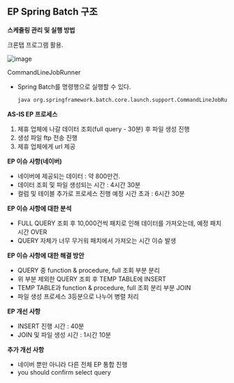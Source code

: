 ## EP Spring Batch 구조

**스케줄링 관리 및 실행 방법**

크론탭 프로그램 활용.

![image](https://user-images.githubusercontent.com/40616436/94753313-d3ff5280-03c8-11eb-850b-19ac53bb489f.png)

CommandLineJobRunner

- Spring Batch를 명령행으로 실행할 수 있다.

  ~~~html
  java org.springframework.batch.core.launch.support.CommandLineJobRunner jobPath <options> jobIdentifier (jobParameters)
  ~~~



**AS-IS EP 프로세스**

1. 제휴 업체에 나갈 데이터 조회(full query - 30분) 후 파일 생성 진행
2. 생성 파일 ftp 전송 진행
3. 제휴 업체에게 url 제공



**EP 이슈 사항(네이버)**

- 네이버에 제공되는 데이터 : 약 800만건.
- 데이터 조회 및 파일 생성되는 시간 : 4시간 30분
- 컬럼 및 테이블 추가로 프로세스 진행 예정 시간 초과 : 6시간 30분



**EP 이슈 사항에 대한 분석**

- FULL QUERY 조회 후 10,000건씩 패치로 인해 데이터를 가져오는데, 예정 패치 시간 OVER
- QUERY 자체가 너무 무거워 패치에서 가져오는 시간 이슈 발생



**EP 이슈 사항에 대한 해결 방안**

- QUERY 중  function & procedure, full 조회 부분 분리
- 위 부분 제외한 QUERY 조회 후 TEMP TABLE에 INSERT
- TEMP TABLE과 function & procedure, full 조회 분리 부분 JOIN
- 파일 생성 프로세스 3등분으로 나누어 병렬 처리



**EP 개선 사항**

- INSERT 진행 시간 : 40분
- JOIN 및 파일 생성 시간 : 1시간 10분

**추가 개선 사항**
- 네이버 뿐만 아니라 다른 전체 EP 통합 진행
- you should confirm select query 
